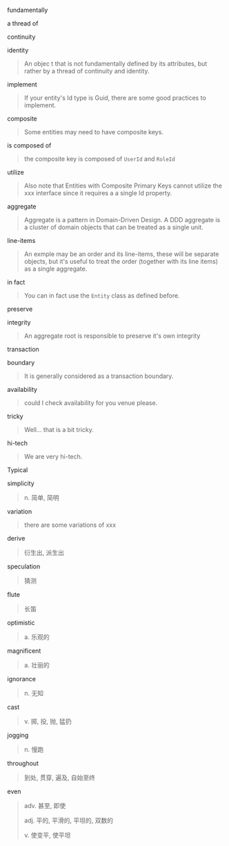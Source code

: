 fundamentally

a thread of

continuity

identity

> An objec t that is not fundamentally defined by its attributes, but rather by a thread of continuity and identity.

implement

> If your entity's Id type is Guid, there are some good practices to implement.

composite

> Some entities may need to have composite keys.

is composed of

> the composite key is composed of `UserId` and `RoleId`

utilize

> Also note that Entities with Composite Primary Keys cannot utilize the xxx interface since it requires a a single Id property.

aggregate

> Aggregate is a pattern in Domain-Driven Design. A DDD aggregate is a cluster of domain objects that can be treated as a single unit.

line-items

> An exmple may be an order and its line-items, these will be separate objects, but it's useful to treat the order (together with its line items) as a single aggregate.

in fact

> You can in fact use the `Entity` class as defined before.

preserve

integrity

> An aggregate root is responsible to preserve it's own integrity

transaction

boundary

> It is generally considered as a transaction boundary.

availability

> could I check availability for you venue please.

tricky

> Well... that is a bit tricky.

hi-tech

> We are very hi-tech.

Typical

simplicity

> n. 简单, 简明

variation

> there are some variations of xxx

derive

> 衍生出, 派生出

speculation

> 猜测

flute

> 长笛

optimistic

> a. 乐观的

magnificent

> a. 壮丽的

ignorance

> n. 无知

cast

> v. 掷, 投, 抛, 猛扔

jogging

> n. 慢跑

throughout

> 到处, 贯穿, 遍及, 自始至终

even

> adv. 甚至, 即使
> 
> adj. 平的, 平滑的, 平坦的, 双数的
> 
> v. 使变平, 使平坦
